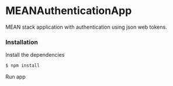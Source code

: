 # MEANAuthenticationApp

MEAN stack application with authentication using json web tokens.

### Installation

Install the dependencies

```sh
$ npm install
```
Run app
